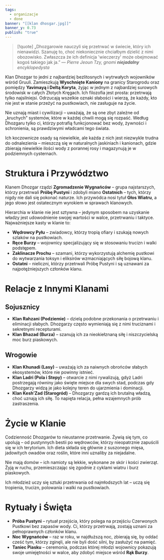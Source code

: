 ```yaml
---
tags:
  - organizacje
  - done
banner: "[[klan dhosgar.jpg]]"
banner_y: 0.73
publish: "true"
---
```

>[!quote] „Dhozgarowie nauczyli się przetrwać w świecie, który ich nienawidzi. Szanuję to, choć niekoniecznie chciałbym dzielić z nimi obozowisko. Zwłaszcza że ich definicja 'wieczerzy' może obejmować kogoś takiego jak ja.”
>— _Pierre Jeoun Tzy, gnomi **niejadalny** encyklopedysta_

Klan Dhozgar to jedni z najbardziej bezlitosnych i wytrwałych wojowników wśród Gruuli. Zamieszkują **Wyschnięte Kaniony** na granicy Starogrodu oraz pomiędzy **Yavimayą i Deltą Koryta**, żyjąc w jednym z najbardziej surowych środowisk w całych Złotych Kręgach. Ich filozofia jest prosta: przetrwają tylko najsilniejsi. Odrzucają wszelkie oznaki słabości i wierzą, że każdy, kto nie jest w stanie przeżyć na pustkowiach, nie zasługuje na życie.

Nie uznają miast i cywilizacji – uważają, że są one zbyt zależne od „kruchych” systemów, które w każdej chwili mogą się rozpaść. Według Dhozgaru tylko ci, którzy potrafią funkcjonować bez wody, żywności i schronienia, są prawdziwymi władcami tego świata.

Ich koczownicze osady są niewielkie, ale każda z nich jest niezwykle trudna do odnalezienia – mieszczą się w naturalnych jaskiniach i kanionach, gdzie zbierają niewielkie ilości wody z porannej rosy i magazynują je w podziemnych cysternach.
# **Struktura i Przywództwo**
Klanem Dhozgar rządzi **Zgromadzenie Wygnańców** – grupa najstarszych, którzy przetrwali **Próbę Pustyni** i zdobyli miano **Ostatnich** – tych, którzy nigdy nie dali się pokonać naturze. Ich przywódca nosi tytuł **Głos Wiatru**, a jego słowo jest ostatecznym wyrokiem w sprawach klanowych.

Hierarchia w klanie nie jest sztywna – jedynym sposobem na uzyskanie władzy jest udowodnienie swojej wartości w walce, przetrwaniu i taktyce.
Najważniejsze kasty w klanie to:
- **Wędrowcy Pyłu** – zwiadowcy, którzy tropią ofiary i szukają nowych szlaków na pustkowiach.
- **Ręce Burzy** – wojownicy specjalizujący się w stosowaniu trucizn i walki podstępem.
- **Zaklinacze Prochu** – szamani, którzy wykorzystują alchemię pustkowi do wytwarzania toksyn i eliksirów wzmacniających siłę bojową klanu.
- **Ostatni** – nieliczni, którzy przetrwali Próbę Pustyni i są uznawani za najpotężniejszych członków klanu.
# **Relacje z Innymi Klanami**
## **Sojusznicy**
- **Klan Rahzani (Podziemie)** – dzielą podobne przekonania o przetrwaniu i eliminacji słabych. Dhozgarzy często wymieniają się z nimi truciznami i sekretnymi recepturami.
- **Klan Bhazad (Burza)** – szanują ich za nieokiełznaną siłę i niszczycielską moc burz piaskowych.
## **Wrogowie**
- **Klan Khunadi (Lasy)** – uważają ich za naiwnych obrońców słabych ekosystemów, które nie powinny istnieć.
- **Klan Ladri (Pola i Stepy)** – otwarcie z nimi rywalizują, gdyż Ladri postrzegają równiny jako święte miejsce dla swych stad, podczas gdy Dhozgarzy widzą je jako kolejny teren do ujarzmienia i dominacji.
- **Klan Kesh’Zad (Starogród)** – Dhozgarzy gardzą ich brutalną władzą, choć uznają ich siłę. To napięta relacja, pełna wzajemnych prób zastraszenia.
# **Życie w Klanie**
Codzienność Dhozgarów to nieustanne przetrwanie. Żywią się tym, co upolują – od pustynnych bestii po wędrowców, którzy nieopatrznie zapuścili się w ich terytorium. Ich dieta składa się głównie z suszonego mięsa, jadowitych owadów oraz roślin, które inni uznaliby za niejadalne.

Nie mają domów – ich namioty są lekkie, wykonane ze skór i kości zwierząt. Żyją w ruchu, przemieszczając się zgodnie z cyklami wiatru i burz piaskowych.

Ich młodzież uczy się sztuki przetrwania od najmłodszych lat – uczą się tropienia, trucizn, polowania i walki na pustkowiach.
# **Rytuały i Święta**
- **Próba Pustyni** – rytuał przejścia, który polega na przejściu Czerwonych Pustkowi bez zapasów wody. Ci, którzy przetrwają, zostają uznani za pełnoprawnych członków klanu.
- **Noc Wygnańców** – raz w roku, w najdłuższą noc, zbierają się, by oddać cześć tym, którzy zginęli, ale nie byli dość silni, by zasłużyć na pamięć.
- **Taniec Piasku** – ceremonia, podczas której młodzi wojownicy pokazują swoje umiejętności w walce, aby zdobyć miejsce wśród **Rąk Burzy**.